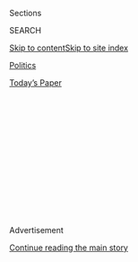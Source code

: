<div id="app">

<div>

<div>

<div>

<div class="NYTAppHideMasthead css-1q2w90k e1suatyy0">

<div class="section css-ui9rw0 e1suatyy2">

<div class="css-eph4ug er09x8g0">

<div class="css-6n7j50">

</div>

<span class="css-1dv1kvn">Sections</span>

<div class="css-10488qs">

<span class="css-1dv1kvn">SEARCH</span>

</div>

[Skip to content](#site-content)[Skip to site
index](#site-index)

</div>

<div id="masthead-section-label" class="css-1wr3we4 eaxe0e00">

[Politics](https://www.nytimes.com/section/politics)

</div>

<div class="css-10698na e1huz5gh0">

</div>

</div>

<div id="masthead-bar-one" class="section hasLinks css-15hmgas e1csuq9d3">

<div class="css-uqyvli e1csuq9d0">

</div>

<div class="css-1uqjmks e1csuq9d1">

</div>

<div class="css-9e9ivx">

[](https://myaccount.nytimes.com/auth/login?response_type=cookie&client_id=vi)

</div>

<div class="css-1bvtpon e1csuq9d2">

[Today’s
Paper](https://www.nytimes.com/section/todayspaper)

</div>

</div>

</div>

</div>

<div data-aria-hidden="false">

<div id="site-content" data-role="main">

<div>

<div class="css-1aor85t" style="opacity:0.000000001;z-index:-1;visibility:hidden">

<div class="css-1hqnpie">

<div class="css-epjblv">

<span class="css-17xtcya">[Politics](/section/politics)</span><span class="css-x15j1o">|</span><span class="css-fwqvlz">Trump
Prepares Orders Aiming at Global Funding and
Treaties</span>

</div>

<div class="css-k008qs">

<div class="css-1iwv8en">

<span class="css-18z7m18"></span>

<div>

</div>

</div>

<span class="css-1n6z4y">https://nyti.ms/2ktQ7cF</span>

<div class="css-1705lsu">

<div class="css-4xjgmj">

<div class="css-4skfbu" data-role="toolbar" data-aria-label="Social Media Share buttons, Save button, and Comments Panel with current comment count" data-testid="share-tools">

  - 
  - 
  - 
  - 
    
    <div class="css-6n7j50">
    
    </div>

  - 

</div>

</div>

</div>

</div>

</div>

</div>

<div class="css-13pd83m">

</div>

<div id="top-wrapper" class="css-1sy8kpn">

<div id="top-slug" class="css-l9onyx">

Advertisement

</div>

[Continue reading the main
story](#after-top)

<div class="ad top-wrapper" style="text-align:center;height:100%;display:block;min-height:250px">

<div id="top" class="place-ad" data-position="top" data-size-key="top">

</div>

</div>

<div id="after-top">

</div>

</div>

<div id="sponsor-wrapper" class="css-1hyfx7x">

<div id="sponsor-slug" class="css-19vbshk">

Supported by

</div>

[Continue reading the main
story](#after-sponsor)

<div id="sponsor" class="ad sponsor-wrapper" style="text-align:center;height:100%;display:block">

</div>

<div id="after-sponsor">

</div>

</div>

[The Interpreter](/column/the-interpreter "The Interpreter")

<div class="css-1vkm6nb ehdk2mb0">

# Trump Prepares Orders Aiming at Global Funding and Treaties

</div>

<div class="css-79elbk" data-testid="photoviewer-wrapper">

<div class="css-z3e15g" data-testid="photoviewer-wrapper-hidden">

</div>

<div class="css-1a48zt4 ehw59r15" data-testid="photoviewer-children">

![<span class="css-16f3y1r e13ogyst0" data-aria-hidden="true">The United
Nations General Assembly in 2015. A proposed executive order by
President Trump that would decrease funding to international
organizations could severely curtail the work of United Nations
agencies, which rely on billions of dollars annually from the United
States.</span><span class="css-cnj6d5 e1z0qqy90" itemprop="copyrightHolder"><span class="css-1ly73wi e1tej78p0">Credit...</span><span><span>Damon
Winter/The New York
Times</span></span></span>](https://static01.nyt.com/images/2017/01/26/us/26orders/26orders-articleInline.jpg?quality=75&auto=webp&disable=upscale)

</div>

</div>

<div class="css-xt80pu e12qa4dv0">

<div class="css-18e8msd">

<div class="css-vp77d3 epjyd6m0">

<div class="css-1baulvz">

By [<span class="css-1baulvz last-byline" itemprop="name">Max
Fisher</span>](https://www.nytimes.com/by/max-fisher)

</div>

</div>

  - Jan. 25,
    2017

  - 
    
    <div class="css-4xjgmj">
    
    <div class="css-d8bdto" data-role="toolbar" data-aria-label="Social Media Share buttons, Save button, and Comments Panel with current comment count" data-testid="share-tools">
    
      - 
      - 
      - 
      - 
        
        <div class="css-6n7j50">
        
        </div>
    
      - 
    
    </div>
    
    </div>

</div>

</div>

<div class="section meteredContent css-1r7ky0e" name="articleBody" itemprop="articleBody">

<div class="css-1fanzo5 StoryBodyCompanionColumn">

<div class="css-53u6y8">

WASHINGTON — The Trump administration is preparing executive orders that
would clear the way to drastically reduce the United States’ role in the
United Nations and other international organizations, as well as begin a
process to review and potentially abrogate certain forms of multilateral
treaties.

The first of the two draft orders, titled “Auditing and Reducing U.S.
Funding of International Organizations” and obtained by The New York
Times, calls for terminating funding for any United Nations agency or
other international body that meets any one of several criteria.

Those criteria include organizations that give full membership to the
Palestinian Authority or Palestine Liberation Organization, or support
programs that fund abortion or any activity that circumvents sanctions
against Iran or North Korea. The draft order also calls for terminating
funding for any organization that “is controlled or substantially
influenced by any state that sponsors terrorism” or is blamed for the
persecution of marginalized groups or any other systematic violation of
human rights.

</div>

</div>

<div class="css-1fanzo5 StoryBodyCompanionColumn">

<div class="css-53u6y8">

The order calls for then enacting “at least a 40 percent overall
decrease” in remaining United States funding toward international
organizations.

The order establishes a committee to recommend where those funding cuts
should be made. It asks the committee to look specifically at United
States funding for peacekeeping operations; the International Criminal
Court; development aid to countries that “oppose important United States
policies”; and the United Nations Population Fund, which oversees
maternal and reproductive health programs.

If President Trump signs the order and its provisions are carried out,
the cuts could severely curtail the work of United Nations agencies,
which rely on billions of dollars in annual United States contributions
for missions that include caring for refugees.

The second executive order, “Moratorium on New Multilateral Treaties,”
calls for a review of all current and pending treaties with more than
one other nation. It asks for recommendations on which negotiations or
treaties the United States should leave.

The order says this review applies only to multilateral treaties that
are not “directly related to national security, extradition or
international trade,” but it is unclear what falls outside these
restrictions.

</div>

</div>

<div class="css-1fanzo5 StoryBodyCompanionColumn">

<div class="css-53u6y8">

For example, the Paris climate agreement or other environmental treaties
deal with trade issues but could potentially fall under this
order.

</div>

</div>

<div style="max-width:100%;margin:0 auto">

<div class="css-17dprlf" data-id="100000004799217" data-slug="news-tips-article-promo" style="max-width:580px">

</div>

</div>

<div class="css-1fanzo5 StoryBodyCompanionColumn">

<div class="css-53u6y8">

An explanatory statement that accompanies the draft order mentions two
United Nations treaties for review: the Convention on the Elimination of
All Forms of Discrimination Against Women and the Convention on the
Rights of the Child.

Taken together, the orders suggest that Mr. Trump intends to pursue his
[campaign
promises](https://www.nytimes.com/2017/01/20/us/politics/trump-resurrects-dark-definition-of-america-first-vision.html)
of withdrawing the United States from international organizations. He
has expressed heavy skepticism of multilateral agreements such as the
Paris climate agreement and of the United Nations.

The draft orders, which are only a few pages each, leave several
unanswered questions. For example, it is unclear whether they call for
cutting 40 percent of United States contributions to each international
agency separately, or to the overall federal funding budget.

The orders call for reviewing any funding that could go toward the
International Criminal Court, though the United States currently
provides no funding to that body. They also call for terminating funding
to United Nations bodies that include full Palestinian membership,
though this is already United States law. Under former President Barack
Obama, the United States cut funding to the United Nations Educational,
Scientific and Cultural Organization when [it accepted Palestinians as
full
members](http://www.nytimes.com/2011/11/01/world/middleeast/unesco-approves-full-membership-for-palestinians.html).

The United States provides about a quarter of all funding to United
Nations peacekeeping operations, of which there are more than a dozen,
in Europe, Africa, Latin America, the Middle East and Asia. At least one
of these, the operation in southern Lebanon, directly serves Israeli
interests by protecting the country’s northern border, though the draft
order characterizes the funding cuts as serving Israeli interests.

</div>

</div>

</div>

<div>

</div>

<div>

</div>

<div>

</div>

<div>

<div id="bottom-wrapper" class="css-1ede5it">

<div id="bottom-slug" class="css-l9onyx">

Advertisement

</div>

[Continue reading the main
story](#after-bottom)

<div id="bottom" class="ad bottom-wrapper" style="text-align:center;height:100%;display:block;min-height:90px">

</div>

<div id="after-bottom">

</div>

</div>

</div>

</div>

</div>

## Site Index

<div>

</div>

## Site Information Navigation

  - [© <span>2020</span> <span>The New York Times
    Company</span>](https://help.nytimes.com/hc/en-us/articles/115014792127-Copyright-notice)

<!-- end list -->

  - [NYTCo](https://www.nytco.com/)
  - [Contact
    Us](https://help.nytimes.com/hc/en-us/articles/115015385887-Contact-Us)
  - [Work with us](https://www.nytco.com/careers/)
  - [Advertise](https://nytmediakit.com/)
  - [T Brand Studio](http://www.tbrandstudio.com/)
  - [Your Ad
    Choices](https://www.nytimes.com/privacy/cookie-policy#how-do-i-manage-trackers)
  - [Privacy](https://www.nytimes.com/privacy)
  - [Terms of
    Service](https://help.nytimes.com/hc/en-us/articles/115014893428-Terms-of-service)
  - [Terms of
    Sale](https://help.nytimes.com/hc/en-us/articles/115014893968-Terms-of-sale)
  - [Site
    Map](https://spiderbites.nytimes.com)
  - [Help](https://help.nytimes.com/hc/en-us)
  - [Subscriptions](https://www.nytimes.com/subscription?campaignId=37WXW)

</div>

</div>

</div>

</div>
